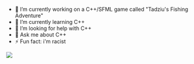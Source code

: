 - 🔭 I’m currently working on a C++/SFML game called "Tadziu's Fishing Adventure"
- 🌱 I’m currently learning C++
- 🤔 I’m looking for help with C++
- 💬 Ask me about C++
- ⚡ Fun fact: i'm racist


![](https://github-readme-stats.vercel.app/api?username=saladtopfive&show_icons=true&theme=calm)
